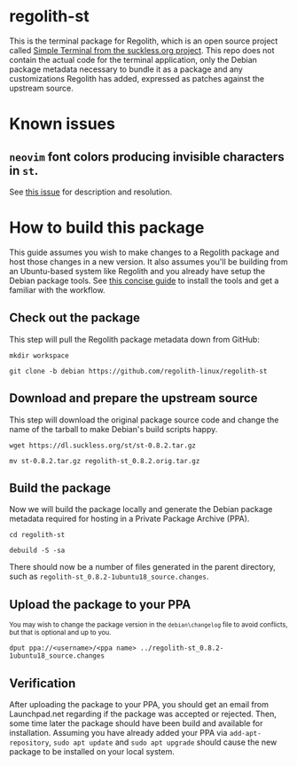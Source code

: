 # regolith-st

This is the terminal package for Regolith, which is an open source project called [Simple Terminal from the suckless.org project](https://st.suckless.org/).  This repo does not contain the actual code for the terminal application, only the Debian package metadata necessary to bundle it as a package and any customizations Regolith has added, expressed as patches against the upstream source.

# Known issues

## `neovim` font colors producing invisible characters in `st`.

See [this issue](https://github.com/regolith-linux/regolith-st/issues/1) for description and resolution.

# How to build this package

This guide assumes you wish to make changes to a Regolith package and host those changes in a new version.  It also assumes you'll be building from an Ubuntu-based system like Regolith and you already have setup the Debian package tools.  See [this concise guide](https://wiki.debian.org/BuildingTutorial) to install the tools and get a familiar with the workflow.

## Check out the package

This step will pull the Regolith package metadata down from GitHub:

```
mkdir workspace

git clone -b debian https://github.com/regolith-linux/regolith-st

```

## Download and prepare the upstream source

This step will download the original package source code and change the name of the tarball to make Debian's build scripts happy.

```
wget https://dl.suckless.org/st/st-0.8.2.tar.gz

mv st-0.8.2.tar.gz regolith-st_0.8.2.orig.tar.gz
```

## Build the package

Now we will build the package locally and generate the Debian package metadata required for hosting in a Private Package Archive (PPA).

```
cd regolith-st

debuild -S -sa
```

There should now be a number of files generated in the parent directory, such as `regolith-st_0.8.2-1ubuntu18_source.changes`.

## Upload the package to your PPA

<sub>You may wish to change the package version in the `debian\changelog` file to avoid conflicts, but that is optional and up to you.</sub>

```
dput ppa://<username>/<ppa name> ../regolith-st_0.8.2-1ubuntu18_source.changes
```

## Verification

After uploading the package to your PPA, you should get an email from Launchpad.net regarding if the package was accepted or rejected.  Then, some time later the package should have been build and available for installation.  Assuming you have already added your PPA via `add-apt-repository`, `sudo apt update` and `sudo apt upgrade` should cause the new package to be installed on your local system.
